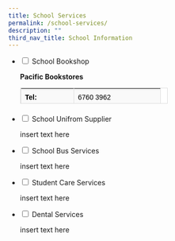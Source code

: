 ```yaml
---
title: School Services
permalink: /school-services/
description: ""
third_nav_title: School Information
---
```

<ul class="jekyllcodex_accordion">
  <li>
    <input type="checkbox" id="accordion1">
    <label for="accordion1">School Bookshop</label>
    <div>
      <p><strong>Pacific Bookstores</strong></p>
<table class="table table-bordered table-striped" style="box-sizing: border-box; border-collapse: collapse; border-spacing: 0px; background-color: rgb(255, 255, 255); width: 298px; max-width: 100%; margin-bottom: 20px; border: 1px solid rgb(221, 221, 221); color: rgb(128, 128, 128); font-family: Helvetica, Verdana, Arial, sans-serif; font-size: 14px; font-style: normal; font-variant-ligatures: normal; font-variant-caps: normal; font-weight: 400; letter-spacing: normal; orphans: 2; text-align: start; text-transform: none; white-space: normal; widows: 2; word-spacing: 0px; -webkit-text-stroke-width: 0px; text-decoration-thickness: initial; text-decoration-style: initial; text-decoration-color: initial; height: 32px;"><tbody style="box-sizing: border-box;"><tr style="box-sizing: border-box; background-color: rgb(249, 249, 249); height: 25px;"><td style="box-sizing: border-box; padding: 8px; line-height: 1.42857; vertical-align: top; border-top: none !important; border-right: 1px solid rgb(221, 221, 221); border-bottom: 1px solid rgb(221, 221, 221); border-left: 1px solid rgb(221, 221, 221); border-image: initial; width: 107px; height: 25px;"><strong style="box-sizing: border-box; font-weight: 700;"><span style="box-sizing: border-box; color: rgb(0, 0, 0); font-family: helvetica, arial, sans-serif; font-size: 14px;">Tel:</span></strong></td><td style="box-sizing: border-box; padding: 8px; line-height: 1.42857; vertical-align: top; border-top: none !important; border-right: 1px solid rgb(221, 221, 221); border-bottom: 1px solid rgb(221, 221, 221); border-left: 1px solid rgb(221, 221, 221); border-image: initial; width: 175px; height: 25px;"><span style="box-sizing: border-box; color: rgb(0, 0, 0); font-family: helvetica, arial, sans-serif;"><span style="box-sizing: border-box; font-size: 14px;">6760 3962</span></span></td></tr></tbody></table>
    </div>
	</li>  
  <li>
    <input type="checkbox" id="accordion2">
    <label for="accordion2">School Unifrom Supplier</label>
    <div>
      <p>insert text here</p>
    </div>
  </li>
  <li>
    <input type="checkbox" id="accordion3">
    <label for="accordion3">School Bus Services</label>
    <div>
      <p>insert text here</p>
    </div>
  </li>
  <li>
    <input type="checkbox" id="accordion4">
    <label for="accordion4">Student Care Services</label>
    <div>
      <p>insert text here</p>
    </div>
  </li>
    
  <li>
    <input type="checkbox" id="accordion5">
    <label for="accordion5">Dental Services</label>
    <div>
      <p>insert text here</p>
    </div>
  </li>
</ul>



